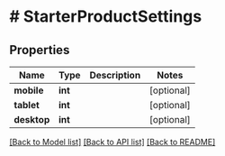 # # StarterProductSettings

## Properties

Name | Type | Description | Notes
------------ | ------------- | ------------- | -------------
**mobile** | **int** |  | [optional]
**tablet** | **int** |  | [optional]
**desktop** | **int** |  | [optional]

[[Back to Model list]](../../README.md#models) [[Back to API list]](../../README.md#endpoints) [[Back to README]](../../README.md)
